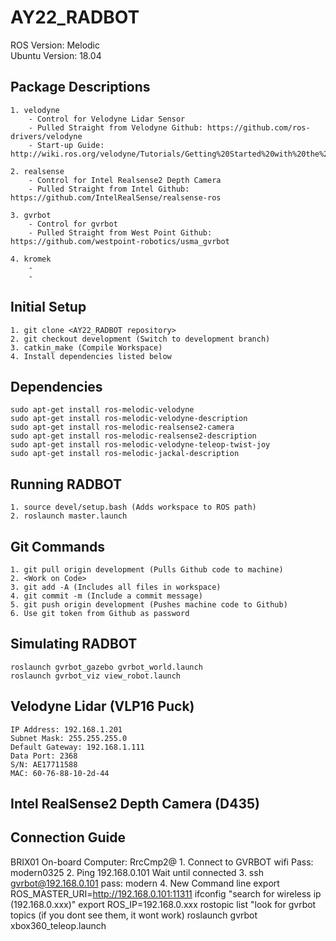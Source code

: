 # AY22_RADBOT
ROS Version: Melodic  
Ubuntu Version: 18.04 

## Package Descriptions
    1. velodyne
        - Control for Velodyne Lidar Sensor
        - Pulled Straight from Velodyne Github: https://github.com/ros-drivers/velodyne
        - Start-up Guide: http://wiki.ros.org/velodyne/Tutorials/Getting%20Started%20with%20the%20Velodyne%20VLP16

    2. realsense
        - Control for Intel Realsense2 Depth Camera
        - Pulled Straight from Intel Github: https://github.com/IntelRealSense/realsense-ros

    3. gvrbot
        - Control for gvrbot 
        - Pulled Straight from West Point Github: https://github.com/westpoint-robotics/usma_gvrbot

    4. kromek
        -
        - 

## Initial Setup
    1. git clone <AY22_RADBOT repository>
    2. git checkout development (Switch to development branch)
    3. catkin_make (Compile Workspace)
    4. Install dependencies listed below

## Dependencies  
    sudo apt-get install ros-melodic-velodyne
    sudo apt-get install ros-melodic-velodyne-description
    sudo apt-get install ros-melodic-realsense2-camera
    sudo apt-get install ros-melodic-realsense2-description
    sudo apt-get install ros-melodic-velodyne-teleop-twist-joy
    sudo apt-get install ros-melodic-jackal-description

## Running RADBOT
    1. source devel/setup.bash (Adds workspace to ROS path)
    2. roslaunch master.launch

## Git Commands
    1. git pull origin development (Pulls Github code to machine)
    2. <Work on Code>
    3. git add -A (Includes all files in workspace)
    4. git commit -m (Include a commit message)
    5. git push origin development (Pushes machine code to Github)
    6. Use git token from Github as password
    
## Simulating RADBOT
    roslaunch gvrbot_gazebo gvrbot_world.launch
    roslaunch gvrbot_viz view_robot.launch

## Velodyne Lidar (VLP16 Puck)
    IP Address: 192.168.1.201
    Subnet Mask: 255.255.255.0
    Default Gateway: 192.168.1.111
    Data Port: 2368
    S/N: AE17711588
    MAC: 60-76-88-10-2d-44

## Intel RealSense2 Depth Camera (D435)


## Connection Guide
BRIX01 On-board Computer: RrcCmp2@
    1. Connect to GVRBOT wifi
        Pass: modern0325
    2. Ping 192.168.0.101
        Wait until connected
    3. ssh gvrbot@192.168.0.101
        pass: modern
    4. New Command line
        export ROS_MASTER_URI=http://192.168.0.101:11311
        ifconfig
        "search for wireless ip (192.168.0.xxx)"
        export ROS_IP=192.168.0.xxx
        rostopic list
        "look for gvrbot topics (if you dont see them, it wont work)
        roslaunch gvrbot xbox360_teleop.launch

